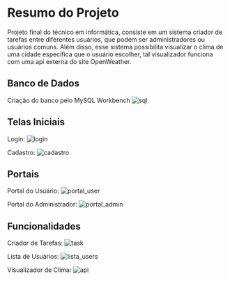 # Resumo do Projeto
Projeto final do técnico em informática, consiste em um sistema criador de tarefas entre diferentes usuários, que podem ser administradores ou usuários comuns. Além disso, esse sistema possibilita visualizar o clima de uma cidade específica que o usuário escolher, tal visualizador funciona com uma api externa do site OpenWeather.

## Banco de Dados
Criação do banco pelo MySQL Workbench
![sql](https://github.com/joaozin11/Projeto-Tarefas/assets/83031228/d1721fcc-9495-402d-921f-8b013d916181)

## Telas Iniciais
Login:
![login](https://github.com/joaozin11/Projeto-Tarefas/assets/83031228/9d1089d3-89db-4cd2-8aa2-43e99150991a)

Cadastro:
![cadastro](https://github.com/joaozin11/Projeto-Tarefas/assets/83031228/41ea6b37-188a-4abc-9819-6b543b0b350f)

## Portais
Portal do Usuário:
![portal_user](https://github.com/joaozin11/Projeto-Tarefas/assets/83031228/0c7f709b-ca2a-49aa-a657-e6e499f0132c)

Portal do Administrador:
![portal_admin](https://github.com/joaozin11/Projeto-Tarefas/assets/83031228/2f2466b4-929c-4742-90ef-6e9aac8e6787)

## Funcionalidades
Criador de Tarefas:
![task](https://github.com/joaozin11/Projeto-Tarefas/assets/83031228/c9cdabc0-80f0-41c6-b43e-75fffe5fc2be)

Lista de Usuários:
![lista_users](https://github.com/joaozin11/Projeto-Tarefas/assets/83031228/c0ce7fba-4d28-47e9-8d44-7687dd3e5c8d)

Visualizador de Clima:
![api](https://github.com/joaozin11/Projeto-Tarefas/assets/83031228/ea0c06d2-e954-4203-a591-8b7e7914e707)



